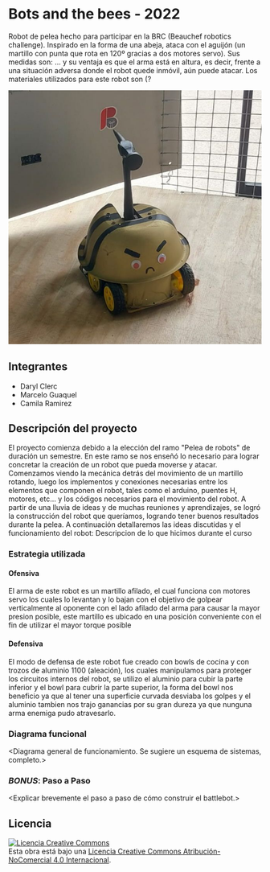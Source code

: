 # Bots and the bees - 2022
Robot de pelea hecho para participar en la BRC (Beauchef robotics challenge). Inspirado en la forma de una abeja, ataca con el aguijón (un martillo con punta que rota en 120º gracias a dos motores servo). Sus medidas son: ... y su ventaja es que el arma está en altura, es decir, frente a una situación adversa donde el robot quede inmóvil, aún puede atacar. Los materiales utilizados para este robot son (?


![Robot Ejemplo](/multimedia/Foto2.jpeg)



## Integrantes
- Daryl Clerc  <Facultad>
- Marcelo Guaquel <Facultad>
- Camila Ramirez  <Facultad>



## Descripción del proyecto
  El proyecto comienza debido a la elección del ramo "Pelea de robots" de duración un semestre. En este ramo se nos enseñó lo necesario para lograr concretar la creación de un robot que pueda moverse y atacar. Comenzamos viendo la mecánica detrás del movimiento de un martillo rotando, luego los implementos y conexiones necesarias entre los elementos que componen el robot, tales como el arduino, puentes H, motores, etc... y los códigos necesarios para el movimiento del robot. A partir de una lluvia de ideas y de muchas reuniones y aprendizajes, se logró la construcción del robot que queríamos, logrando tener buenos resultados durante la pelea. A continuación detallaremos las ideas discutidas y el funcionamiento del robot:
Descripcion de lo que hicimos durante el curso
### Estrategia utilizada
#### Ofensiva
El arma de este robot es un martillo afilado, el cual funciona con motores servo los cuales lo levantan y lo bajan con el objetivo de golpear verticalmente al oponente con el lado afilado del arma para causar la mayor presion posible, este martillo es ubicado en una posición conveniente con el fin de utilizar el mayor torque posible

#### Defensiva
El modo de defensa de este robot fue creado con bowls de  cocina y con trozos de aluminio 1100 (aleación), los cuales manipulamos para proteger los circuitos internos del robot, se utilizo el aluminio para cubir la parte inferior y el bowl para cubrir la parte superior, la forma del bowl nos beneficio ya que al tener una superficie curvada desviaba los golpes y el aluminio tambien nos trajo ganancias por su gran dureza ya que nunguna arma enemiga pudo atravesarlo.

### Diagrama funcional
<Diagrama general de funcionamiento. Se sugiere un esquema de sistemas, completo.>

### *BONUS*: Paso a Paso
<Explicar brevemente el paso a paso de cómo construir el battlebot.>

## Licencia
<a rel="license" href="http://creativecommons.org/licenses/by-nc/4.0/"><img alt="Licencia Creative Commons" style="border-width:0" src="https://i.creativecommons.org/l/by-nc/4.0/88x31.png" /></a><br />Esta obra está bajo una <a rel="license" href="http://creativecommons.org/licenses/by-nc/4.0/">Licencia Creative Commons Atribución-NoComercial 4.0 Internacional</a>.
